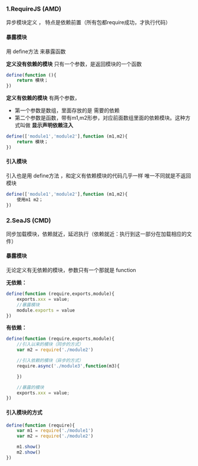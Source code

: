 ### 1.RequireJS (AMD)
异步模块定义 ， 特点是依赖前置（所有包都require成功，才执行代码）
#### 暴露模块
用 define方法 来暴露函数

**定义没有依赖的模块**
只有一个参数，是返回模块的一个函数
```javascript
define(function (){
    return 模块；
})
```

**定义有依赖的模块**
有两个参数，
- 第一个参数是数组，里面存放的是 需要的依赖
- 第二个参数是函数，带有m1,m2形参，对应前面数组里面的依赖模块。这种方式叫做  **显示声明依赖注入**
  
```javascript
define(['module1','module2'],function (m1,m2){
    return 模块；
})
```
#### 引入模块

引入也是用 define方法 ，和定义有依赖模块的代码几乎一样
唯一不同就是不返回模块

```javascript
define(['module1','module2'],function (m1,m2){
    使用m1 m2；
})
```
### 2.SeaJS  (CMD)
同步加载模块，依赖就近，延迟执行（依赖就近：执行到这一部分在加载相应的文件）
#### 暴露模块

无论定义有无依赖的模块，参数只有一个那就是 function

**无依赖：**
```javascript
define(function (require,exports,module){
    exports.xxx = value;
    //暴露模块
    module.exports = value
})
```
**有依赖：**
```javascript
define(function (require,exports,module){
    //引入以来的模块（同步的方式）
    var m2 = require('./module2')

    //引入依赖的模块（异步的方式）
    require.async('./module3',function(m3){

    })

    //暴露的模块
    exports.xxx = value;
})
```

#### 引入模块的方式
```javascript
define(function (require){
    var m1 = require('./module1')
    var m2 = require('./module2')

    m1.show()
    m2.show()
})
```